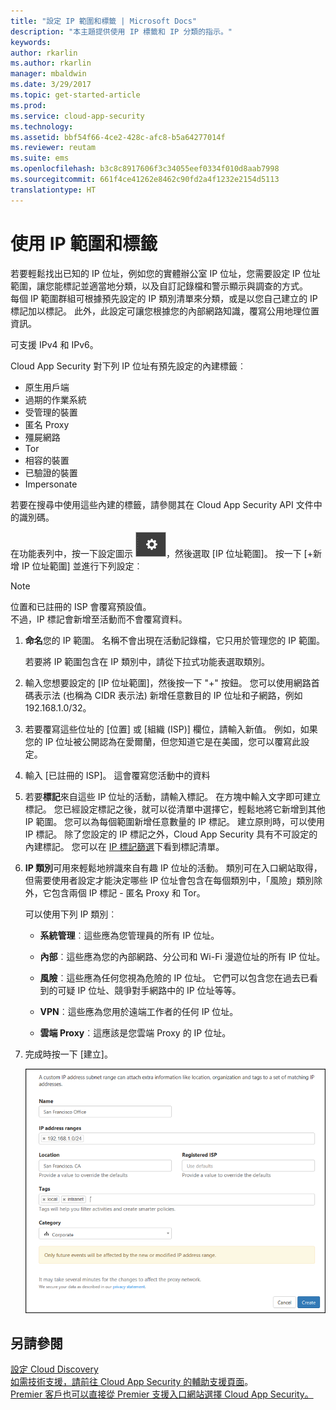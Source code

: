 ```yaml
---
title: "設定 IP 範圍和標籤 | Microsoft Docs"
description: "本主題提供使用 IP 標籤和 IP 分類的指示。"
keywords: 
author: rkarlin
ms.author: rkarlin
manager: mbaldwin
ms.date: 3/29/2017
ms.topic: get-started-article
ms.prod: 
ms.service: cloud-app-security
ms.technology: 
ms.assetid: bbf54f66-4ce2-428c-afc8-b5a64277014f
ms.reviewer: reutam
ms.suite: ems
ms.openlocfilehash: b3c8c8917606f3c34055eef0334f010d8aab7998
ms.sourcegitcommit: 661f4ce41262e8462c90fd2a4f1232e2154d5113
translationtype: HT
---
```

#  <a name="IPtagsandRanges"></a> 使用 IP 範圍和標籤

若要輕鬆找出已知的 IP 位址，例如您的實體辦公室 IP 位址，您需要設定 IP 位址範圍，讓您能標記並適當地分類，以及自訂記錄檔和警示顯示與調查的方式。   
每個 IP 範圍群組可根據預先設定的 IP 類別清單來分類，或是以您自己建立的 IP 標記加以標記。 此外，此設定可讓您根據您的內部網路知識，覆寫公用地理位置資訊。  
  
可支援 IPv4 和 IPv6。  
  
Cloud App Security 對下列 IP 位址有預先設定的內建標籤︰ 
- 原生用戶端
- 過期的作業系統
- 受管理的裝置
- 匿名 Proxy
- 殭屍網路
- Tor
- 相容的裝置
- 已驗證的裝置
- Impersonate

若要在搜尋中使用這些內建的標籤，請參閱其在 Cloud App Security API 文件中的識別碼。 



在功能表列中，按一下設定圖示 ![設定圖示](./media/settings-icon.png "設定圖示")，然後選取 [IP 位址範圍]。 按一下 [+新增 IP 位址範圍] 並進行下列設定︰  
  
> [!NOTE]  
>  位置和已註冊的 ISP 會覆寫預設值。   
> 不過，IP 標記會新增至活動而不會覆寫資料。  
  
1.  **命名**您的 IP 範圍。 名稱不會出現在活動記錄檔，它只用於管理您的 IP 範圍。  
  
     若要將 IP 範圍包含在 IP 類別中，請從下拉式功能表選取類別。  
  
2.  輸入您想要設定的 [IP 位址範圍]，然後按一下 "+" 按鈕。 您可以使用網路首碼表示法 (也稱為 CIDR 表示法) 新增任意數目的 IP 位址和子網路，例如 192.168.1.0/32。  
  
3.  若要覆寫這些位址的 [位置] 或 [組織 (ISP)] 欄位，請輸入新值。 例如，如果您的 IP 位址被公開認為在愛爾蘭，但您知道它是在美國，您可以覆寫此設定。  
  
4.  輸入 [已註冊的 ISP]。 這會覆寫您活動中的資料  
  
5.  若要**標記**來自這些 IP 位址的活動，請輸入標記。 在方塊中輸入文字即可建立標記。 您已經設定標記之後，就可以從清單中選擇它，輕鬆地將它新增到其他 IP 範圍。 您可以為每個範圍新增任意數量的 IP 標記。 建立原則時，可以使用 IP 標記。  除了您設定的 IP 標記之外，Cloud App Security 具有不可設定的內建標記。 您可以在 [IP 標記篩選](activity-filters.md)下看到標記清單。  
  
6.  **IP 類別**可用來輕鬆地辨識來自有趣 IP 位址的活動。 類別可在入口網站取得，但需要使用者設定才能決定哪些 IP 位址會包含在每個類別中，「風險」類別除外，它包含兩個 IP 標記 - 匿名 Proxy 和 Tor。  
  
     可以使用下列 IP 類別︰  
  
    -   **系統管理**︰這些應為您管理員的所有 IP 位址。  
  
    -   **內部**︰這些應為您的內部網路、分公司和 Wi-Fi 漫遊位址的所有 IP 位址。  
  
    -   **風險**︰這些應為任何您視為危險的 IP 位址。 它們可以包含您在過去已看到的可疑 IP 位址、競爭對手網路中的 IP 位址等等。  
  
    -   **VPN**︰這些應為您用於遠端工作者的任何 IP 位址。  
  
    -   **雲端 Proxy**︰這應該是您雲端 Proxy 的 IP 位址。  
  
7.  完成時按一下 [建立]。  
  
     ![newipaddress 範圍](./media/newipaddress-range.png "newipaddress 範圍")  
  
  
    
## <a name="see-also"></a>另請參閱  
[設定 Cloud Discovery](set-up-cloud-discovery.md)   
[如需技術支援，請前往 Cloud App Security 的輔助支援頁面](http://support.microsoft.com/oas/default.aspx?prid=16031)。   
[Premier 客戶也可以直接從 Premier 支援入口網站選擇 Cloud App Security。](https://premier.microsoft.com/)  
  
  